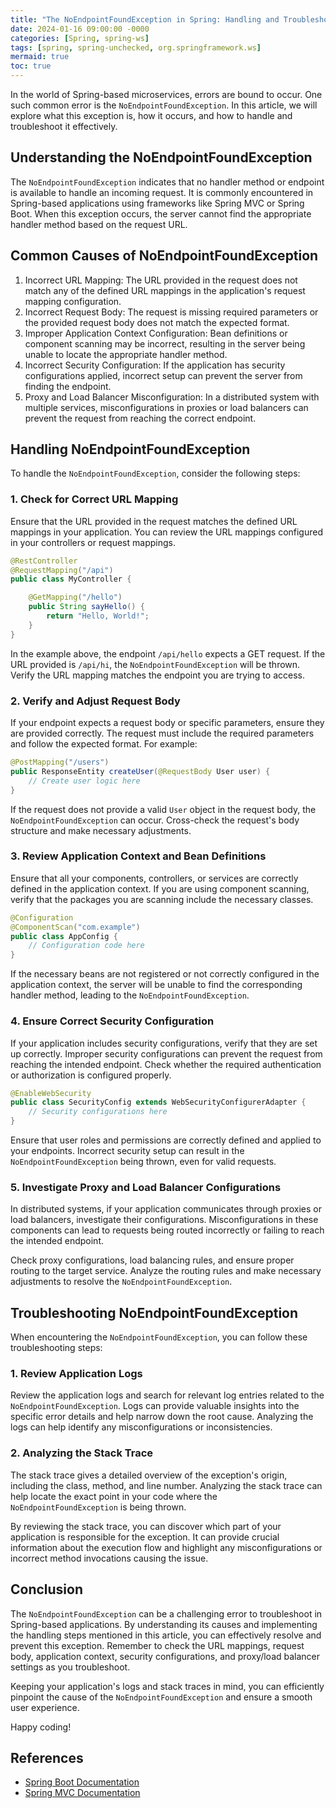```yaml
---
title: "The NoEndpointFoundException in Spring: Handling and Troubleshooting"
date: 2024-01-16 09:00:00 -0000
categories: [Spring, spring-ws]
tags: [spring, spring-unchecked, org.springframework.ws]
mermaid: true
toc: true
---
```



In the world of Spring-based microservices, errors are bound to occur. One such common error is the `NoEndpointFoundException`. In this article, we will explore what this exception is, how it occurs, and how to handle and troubleshoot it effectively.

## Understanding the NoEndpointFoundException

The `NoEndpointFoundException` indicates that no handler method or endpoint is available to handle an incoming request. It is commonly encountered in Spring-based applications using frameworks like Spring MVC or Spring Boot. When this exception occurs, the server cannot find the appropriate handler method based on the request URL.

## Common Causes of NoEndpointFoundException

1. Incorrect URL Mapping: The URL provided in the request does not match any of the defined URL mappings in the application's request mapping configuration.
2. Incorrect Request Body: The request is missing required parameters or the provided request body does not match the expected format.
3. Improper Application Context Configuration: Bean definitions or component scanning may be incorrect, resulting in the server being unable to locate the appropriate handler method.
4. Incorrect Security Configuration: If the application has security configurations applied, incorrect setup can prevent the server from finding the endpoint.
5. Proxy and Load Balancer Misconfiguration: In a distributed system with multiple services, misconfigurations in proxies or load balancers can prevent the request from reaching the correct endpoint.

## Handling NoEndpointFoundException

To handle the `NoEndpointFoundException`, consider the following steps:

### 1. Check for Correct URL Mapping

Ensure that the URL provided in the request matches the defined URL mappings in your application. You can review the URL mappings configured in your controllers or request mappings.

```java
@RestController
@RequestMapping("/api")
public class MyController {

    @GetMapping("/hello")
    public String sayHello() {
        return "Hello, World!";
    }
}
```

In the example above, the endpoint `/api/hello` expects a GET request. If the URL provided is `/api/hi`, the `NoEndpointFoundException` will be thrown. Verify the URL mapping matches the endpoint you are trying to access.

### 2. Verify and Adjust Request Body

If your endpoint expects a request body or specific parameters, ensure they are provided correctly. The request must include the required parameters and follow the expected format. For example:

```java
@PostMapping("/users")
public ResponseEntity createUser(@RequestBody User user) {
    // Create user logic here
}
```

If the request does not provide a valid `User` object in the request body, the `NoEndpointFoundException` can occur. Cross-check the request's body structure and make necessary adjustments.

### 3. Review Application Context and Bean Definitions

Ensure that all your components, controllers, or services are correctly defined in the application context. If you are using component scanning, verify that the packages you are scanning include the necessary classes.

```java
@Configuration
@ComponentScan("com.example")
public class AppConfig {
    // Configuration code here
}
```

If the necessary beans are not registered or not correctly configured in the application context, the server will be unable to find the corresponding handler method, leading to the `NoEndpointFoundException`.

### 4. Ensure Correct Security Configuration

If your application includes security configurations, verify that they are set up correctly. Improper security configurations can prevent the request from reaching the intended endpoint. Check whether the required authentication or authorization is configured properly.

```java
@EnableWebSecurity
public class SecurityConfig extends WebSecurityConfigurerAdapter {
    // Security configurations here
}
```

Ensure that user roles and permissions are correctly defined and applied to your endpoints. Incorrect security setup can result in the `NoEndpointFoundException` being thrown, even for valid requests.

### 5. Investigate Proxy and Load Balancer Configurations

In distributed systems, if your application communicates through proxies or load balancers, investigate their configurations. Misconfigurations in these components can lead to requests being routed incorrectly or failing to reach the intended endpoint.

Check proxy configurations, load balancing rules, and ensure proper routing to the target service. Analyze the routing rules and make necessary adjustments to resolve the `NoEndpointFoundException`.

## Troubleshooting NoEndpointFoundException

When encountering the `NoEndpointFoundException`, you can follow these troubleshooting steps:

### 1. Review Application Logs

Review the application logs and search for relevant log entries related to the `NoEndpointFoundException`. Logs can provide valuable insights into the specific error details and help narrow down the root cause. Analyzing the logs can help identify any misconfigurations or inconsistencies.

### 2. Analyzing the Stack Trace

The stack trace gives a detailed overview of the exception's origin, including the class, method, and line number. Analyzing the stack trace can help locate the exact point in your code where the `NoEndpointFoundException` is being thrown.

By reviewing the stack trace, you can discover which part of your application is responsible for the exception. It can provide crucial information about the execution flow and highlight any misconfigurations or incorrect method invocations causing the issue.

## Conclusion

The `NoEndpointFoundException` can be a challenging error to troubleshoot in Spring-based applications. By understanding its causes and implementing the handling steps mentioned in this article, you can effectively resolve and prevent this exception. Remember to check the URL mappings, request body, application context, security configurations, and proxy/load balancer settings as you troubleshoot.

Keeping your application's logs and stack traces in mind, you can efficiently pinpoint the cause of the `NoEndpointFoundException` and ensure a smooth user experience.

Happy coding!

## References

- [Spring Boot Documentation](https://docs.spring.io/spring-boot/docs/current/reference/htmlsingle/)
- [Spring MVC Documentation](https://docs.spring.io/spring-framework/docs/current/reference/html/web.html)
